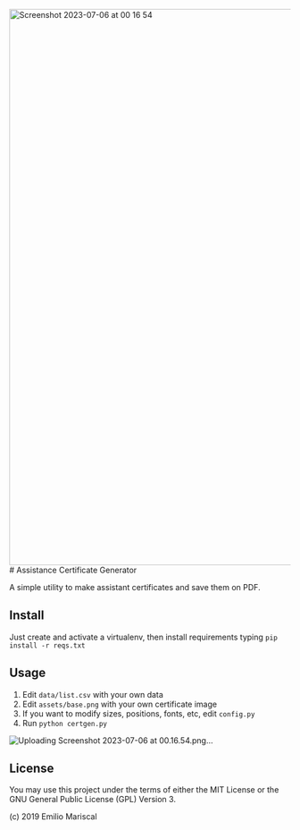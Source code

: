 <img width="995" alt="Screenshot 2023-07-06 at 00 16 54" src="https://github.com/emi420/assistancecert/assets/1226194/90587e42-7948-4b14-a632-5cf52db09dd8"># Assistance Certificate Generator

 A simple utility to make assistant certificates and save them on PDF. 

## Install

Just create and activate a virtualenv, then install requirements typing `pip install -r reqs.txt`

## Usage 

1. Edit `data/list.csv` with your own data
2. Edit `assets/base.png` with your own certificate image
3. If you want to modify sizes, positions, fonts, etc, edit `config.py`
4. Run `python certgen.py` 

![Uploading Screenshot 2023-07-06 at 00.16.54.png…]()

## License

You may use this project under the terms of either the MIT License or the GNU General Public License (GPL) Version 3.

(c) 2019 Emilio Mariscal
